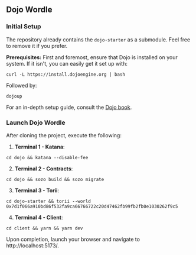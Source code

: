 ## Dojo Wordle


### Initial Setup

The repository already contains the `dojo-starter` as a submodule. Feel free to remove it if you prefer.

**Prerequisites:** First and foremost, ensure that Dojo is installed on your system. If it isn't, you can easily get it set up with:

```console
curl -L https://install.dojoengine.org | bash
```

Followed by:

```console
dojoup    
```

For an in-depth setup guide, consult the [Dojo book](https://book.dojoengine.org/getting-started/quick-start.html).

### Launch Dojo Wordle

After cloning the project, execute the following:

1. **Terminal 1 - Katana**:

```console
cd dojo && katana --disable-fee
```

2. **Terminal 2 - Contracts**:

```console
cd dojo && sozo build && sozo migrate
```

3. **Terminal 3 - Torii**:

```console
cd dojo-starter && torii --world 0x7d1f066a910bd86f532fa9ca66766722c20d47462fb99fb2fb0e1030262f9c5
```

4. **Terminal 4 - Client**:

```console
cd client && yarn && yarn dev
```

Upon completion, launch your browser and navigate to http://localhost:5173/.